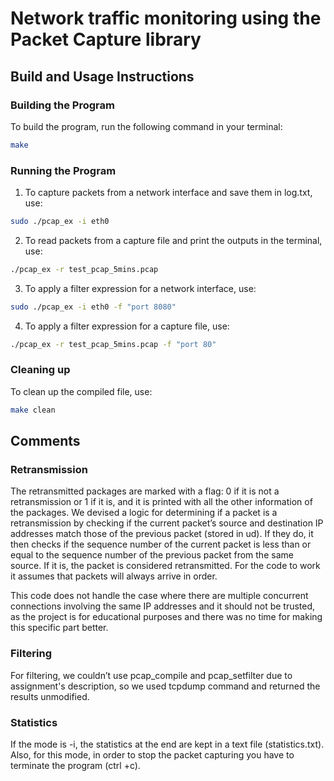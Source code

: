 # Network traffic monitoring using the Packet Capture library


## Build and Usage Instructions

### Building the Program

To build the program, run the following command in your terminal:

```bash
make
```

### Running the Program

1. To capture packets from a network interface and save them in log.txt, use:
```bash
sudo ./pcap_ex -i eth0
```
2. To read packets from a capture file and print the outputs in the terminal, use:
```bash
./pcap_ex -r test_pcap_5mins.pcap

```
3. To apply a filter expression for a network interface, use:
```bash
sudo ./pcap_ex -i eth0 -f "port 8080"
```
4. To apply a filter expression for a capture file, use:
```bash
./pcap_ex -r test_pcap_5mins.pcap -f "port 80"
```

### Cleaning up
To clean up the compiled file, use:
```bash
make clean
```

## Comments

### Retransmission
The retransmitted packages are marked with a flag: 0 if it is not a retransmission or 1 if it is, and it is printed with all the other information of the packages. We devised a logic for determining if a packet is a retransmission by checking if the current packet’s source and destination IP addresses match those of the previous packet (stored in ud). If they do, it then checks if the sequence number of the current packet is less than or equal to the sequence number of the previous packet from the same source. If it is, the packet is considered retransmitted. For the code to work it assumes that packets will always arrive in order.

This code does not handle the case where there are multiple concurrent connections involving the same IP addresses and it should not be trusted, as the project is for educational purposes and there was no time for making this specific part better.

### Filtering
For filtering, we couldn’t use pcap_compile and pcap_setfilter due to assignment's description, so we used tcpdump command and returned the results unmodified.

### Statistics
If the mode is -i, the statistics at the end are kept in a text file (statistics.txt). Also, for this mode, in order to stop the packet capturing you have to terminate the program (ctrl +c).

